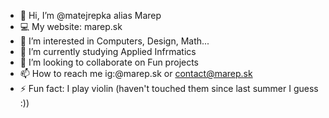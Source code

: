 - 👋 Hi, I’m @matejrepka alias Marep
- 💻 My website: marep.sk
- 👀 I’m interested in Computers, Design, Math...
- 🌱 I’m currently studying Applied Infrmatics
- 💞️ I’m looking to collaborate on Fun projects
- 📫 How to reach me ig:@marep.sk or contact@marep.sk
- ⚡ Fun fact: I play violin (haven't touched them since last summer I guess :))
